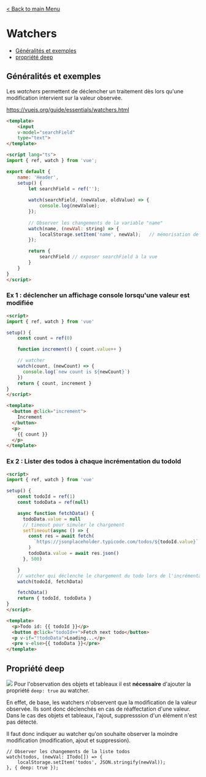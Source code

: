 [< Back to main Menu](https://github.com/gsoulie/vue-resources/blob/main/vue-index.md)    

# Watchers

* [Généralités et exemples](#généralités-et-exemples)     
* [propriété deep](#propriété-deep)     

## Généralités et exemples

Les *watchers* permettent de déclencher un traitement dès lors qu'une modification intervient sur la valeur observée.

https://vuejs.org/guide/essentials/watchers.html      

````html
<template>
	<input 
	v-model="searchField"
	type="text">
</template>

<script lang="ts">
import { ref, watch } from 'vue';

export default {
    name: 'Header',
    setup() {
        let searchField = ref('');
        
        watch(searchField, (newValue, oldValue) => {
            console.log(newValue);
        });
	
        // Observer les changements de la variable "name"
        watch(name, (newVal: string) => {
            localStorage.setItem('name', newVal);	// mémorisation de la valeur en local storage à chaque modification de cette dernière
        });

        return {
            searchField	// exposer searchField à la vue
        }
    }
}
</script>
````

### Ex 1 : déclencher un affichage console lorsqu'une valeur est modifiée
  
````html
<script>
import { ref, watch } from 'vue'

setup() {
	const count = ref(0)

	function increment() { count.value++ }

	// watcher
	watch(count, (newCount) => {
	  console.log(`new count is ${newCount}`)
	})
	return { count, increment }
}  
</script>

<template>
  <button @click="increment">
    Increment
  </button>
  <p>
    {{ count }}
  </p>
</template>
````

### Ex 2 : Lister des todos à chaque incrémentation du todoId
  
````html
<script>
import { ref, watch } from 'vue'

setup() {
	const todoId = ref(1)
	const todoData = ref(null)

	async function fetchData() {
	  todoData.value = null
	  // timeout pour simuler le chargement
	  setTimeout(async () => {
	    const res = await fetch(
	      `https://jsonplaceholder.typicode.com/todos/${todoId.value}`
	    )  
	    todoData.value = await res.json()
	  }, 500)  

	}
	// watcher qui déclenche le chargement du todo lors de l'incrémentation du todoId
	watch(todoId, fetchData)  

	fetchData()
	return { todoId, todoData }
}
</script>

<template>
  <p>Todo id: {{ todoId }}</p>
  <button @click="todoId++">Fetch next todo</button>
  <p v-if="!todoData">Loading...</p>
  <pre v-else>{{ todoData }}</pre>
</template>
````

## Propriété deep

<img src="https://img.shields.io/badge/Important-DD0031.svg?logo=LOGO"> Pour l'observation des objets et tableaux il est **nécessaire** d'ajouter la propriété ````deep: true```` au watcher.

En effet, de base, les watchers n'observent que la modification de la valeur observée. Ils sont donc déclenchés en cas de réaffectation d'une valeur. Dans le cas des objets et tableaux, l'ajout, suppresssion d'un élément n'est pas détecté. 

Il faut donc indiquer au watcher qu'on souhaite observer la moindre modification (modification, ajout et suppression).

````
// Observer les changements de la liste todos
watch(todos, (newVal: ITodo[]) => {
	localStorage.setItem('todos', JSON.stringify(newVal));
}, { deep: true });
````
